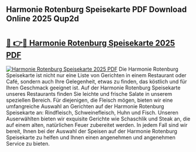 ## Harmonie Rotenburg Speisekarte PDF Download Online 2025 Qup2d

# <h2><a href="http://gc8rmg1.nevu.top/?p=Harmonie+Rotenburg+Speisekarte">🔗 👉🔴 Harmonie Rotenburg Speisekarte 2025 PDF</a></h2>

[![Harmonie Rotenburg Speisekarte 2025 PDF](https://i.imgur.com/dBaPXMq.png)](http://gc8rmg1.nevu.top/?p=Harmonie+Rotenburg+Speisekarte)
Die Harmonie Rotenburg Speisekarte ist nicht nur eine Liste von Gerichten in einem Restaurant oder Café, sondern auch Ihre Gelegenheit, etwas zu finden, das köstlich und für Ihren Geschmack geeignet ist. Auf der Harmonie Rotenburg Speisekarte unseres Restaurants finden Sie leichte und frische Salate in unserem speziellen Bereich. Für diejenigen, die Fleisch mögen, bieten wir eine umfangreiche Auswahl an Gerichten auf der Harmonie Rotenburg Speisekarte an: Rindfleisch, Schweinefleisch, Huhn und Fisch. Unseren Auserwählten bieten wir exquisite Gerichte wie Schaschlik und Steak an, die auf einem alten, natürlichen Feuer zubereitet werden. In jedem Fall sind wir bereit, Ihnen bei der Auswahl der Speisen auf der Harmonie Rotenburg Speisekarte zu helfen und Ihnen einen angenehmen und angenehmen Service zu bieten.
